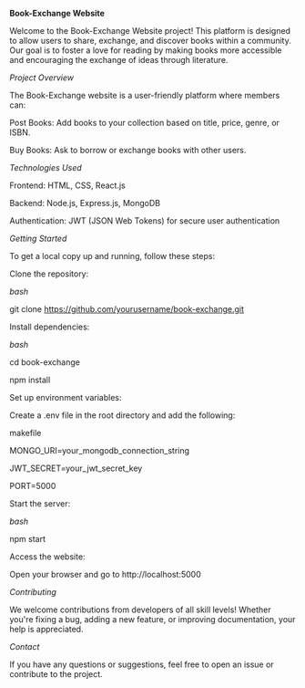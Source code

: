 **Book-Exchange Website**

Welcome to the Book-Exchange Website project! This platform is designed to allow users to share, exchange, and discover books within a community. Our goal is to foster a love for reading by making books more accessible and encouraging the exchange of ideas through literature.

*Project Overview*

The Book-Exchange website is a user-friendly platform where members can:

Post Books: Add books to your collection based on title, price, genre, or ISBN.

Buy Books: Ask to borrow or exchange books with other users.

*Technologies Used*

Frontend: HTML, CSS, React.js

Backend: Node.js, Express.js, MongoDB 

Authentication: JWT (JSON Web Tokens) for secure user authentication

*Getting Started*

To get a local copy up and running, follow these steps:

Clone the repository:

*bash*

git clone https://github.com/yourusername/book-exchange.git

Install dependencies:

*bash*

cd book-exchange

npm install

Set up environment variables:

Create a .env file in the root directory and add the following:

makefile

MONGO_URI=your_mongodb_connection_string

JWT_SECRET=your_jwt_secret_key

PORT=5000

Start the server:

*bash*

npm start

Access the website:

Open your browser and go to http://localhost:5000

*Contributing*

We welcome contributions from developers of all skill levels! Whether you're fixing a bug, adding a new feature, or improving documentation, your help is appreciated.


*Contact*

If you have any questions or suggestions, feel free to open an issue or contribute to the project.


